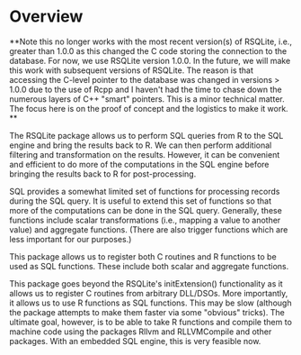 # Overview

**Note this no longer works with the most recent version(s) of RSQLite, i.e., greater than 1.0.0
as this changed the C code storing the connection to the database. 
For now, we use RSQLite version 1.0.0.
In the future, we will make this work with subsequent versions of RSQLite.
The reason is that accessing the C-level pointer to the database was changed
in versions >  1.0.0 due to the use of Rcpp and I haven't had the time to chase 
down the numerous layers of C++ "smart" pointers.
This is a minor technical matter. The focus here is on the proof of concept
and the logistics to make it work.
**

The RSQLite package allows us to perform SQL queries from R to the SQL engine and bring the results back to R.
We can then perform additional filtering and transformation on the results. 
However, it can be convenient and efficient to do more of the computations in the SQL engine
before bringing the results back to R for post-processing.

SQL provides a somewhat limited set of functions for processing records during the SQL query.
It is useful to extend this set of functions so that more of the computations can be done in the
SQL query. Generally, these functions include scalar transformations (i.e., mapping a value to another value)
and aggregate functions.  (There are also trigger functions which are less important for our purposes.)

This package allows us to register both C routines and R functions to be used as SQL functions.
These include both scalar and aggregate functions.

This package goes beyond the RSQLite's initExtension() functionality
as it allows us to register C routines from arbitrary DLL/DSOs. More
importantly, it allows us to use R functions as SQL functions.  This
may be slow (although the package attempts to make them faster via
some "obvious" tricks).  The ultimate goal, however, is to be able to
take R functions and compile them to machine code using the packages
Rllvm and RLLVMCompile and other packages.  With an embedded SQL
engine, this is very feasible now.
